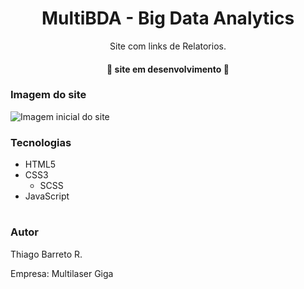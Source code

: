 <h1 align="center">MultiBDA - Big Data Analytics</h1>

<p align="center">Site com links de Relatorios.</p>

<h4 align="center">🚧 site em desenvolvimento 🚧</h4>

### Imagem do site

<img src="assets/svg/siteOfc.svg" alt="Imagem inicial do site">

### Tecnologias

- HTML5
- CSS3
    - SCSS
- JavaScript

#

### Autor 

Thiago Barreto R.

Empresa: Multilaser Giga